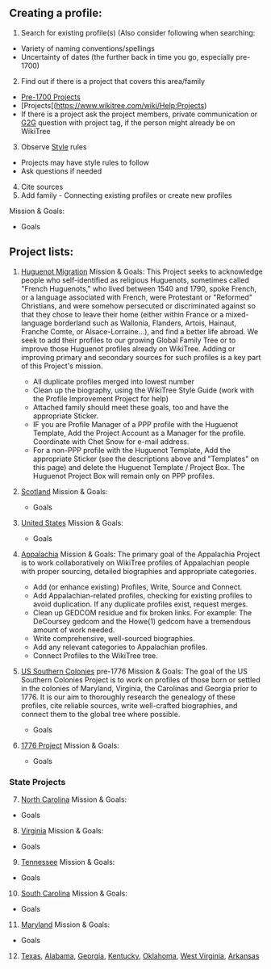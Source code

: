 ## Creating a profile:
1. Search for existing profile(s) (Also consider following when searching:
  * Variety of naming conventions/spellings
  * Uncertainty of dates (the further back in time you go, especially pre-1700)
2. Find out if there is a project that covers this area/family
  * [Pre-1700 Projects](https://www.wikitree.com/wiki/Category:Pre-1700_Projects)
  * [Projects[(https://www.wikitree.com/wiki/Help:Projects)
  * If there is a project ask the project members, private communication or [G2G](https://www.wikitree.com/g2g/) question with project tag, if the person might already be on WikiTree
 3. Observe [Style](https://www.wikitree.com/wiki/Category:Styles_and_Standards) rules
  * Projects may have style rules to follow
  * Ask questions if needed
 4. Cite sources
 5. Add family - Connecting existing profiles or create new profiles

Mission & Goals:
  * Goals
  
## Project lists:
  1. [Huguenot Migration](https://www.wikitree.com/wiki/Help:Projects#Huguenot_Migration)
     Mission & Goals:
     This Project seeks to acknowledge people who self-identified as religious Huguenots, sometimes called "French Huguenots," who lived between 1540 and 1790, spoke French, or a language associated with French, were Protestant or "Reformed" Christians, and were somehow persecuted or discriminated against so that they chose to leave their home (either within France or a mixed-language borderland such as Wallonia, Flanders, Artois, Hainaut, Franche Comte, or Alsace-Lorraine...), and find a better life abroad. We seek to add their profiles to our growing Global Family Tree or to improve those Huguenot profiles already on WikiTree. Adding or improving primary and secondary sources for such profiles is a key part of this Project's mission.
     * All duplicate profiles merged into lowest number
     * Clean up the biography, using the WikiTree Style Guide (work with the Profile Improvement Project for help)
     * Attached family should meet these goals, too and have the appropriate Sticker.
     * IF you are Profile Manager of a PPP profile with the Huguenot Template, Add the Project Account as a Manager for the profile. Coordinate with Chet Snow for e-mail address.
     * For a non-PPP profile with the Huguenot Template, Add the appropriate Sticker (see the descriptions above and "Templates" on this page) and delete the Huguenot Template / Project Box. The Huguenot Project Box will remain only on PPP profiles.
     
  2. [Scotland](https://www.wikitree.com/wiki/Project:Scotland) 
     Mission & Goals:
     * Goals
  3. [United States](https://www.wikitree.com/wiki/Project:United_States#Sub-Projects)
     Mission & Goals:
     * Goals
  4. [Appalachia](https://www.wikitree.com/wiki/Project:Appalachia) 
     Mission & Goals: 
     The primary goal of the Appalachia Project is to work collaboratively on WikiTree profiles of Appalachian people with proper sourcing, detailed biographies and appropriate categories.
     * Add (or enhance existing) Profiles, Write, Source and Connect.
     * Add Appalachian-related profiles, checking for existing profiles to avoid duplication. If any duplicate profiles exist, request merges.
     * Clean up GEDCOM residue and fix broken links. For example: The DeCoursey gedcom and the Howe(1) gedcom have a tremendous amount of work needed.
     * Write comprehensive, well-sourced biographies.
     * Add any relevant categories to Appalachian profiles.
     * Connect Profiles to the WikiTree tree.
  5. [US Southern Colonies](https://www.wikitree.com/wiki/Project:US_Southern_Colonies) pre-1776
     Mission & Goals:
     The goal of the US Southern Colonies Project is to work on profiles of those born or settled in the colonies of Maryland, Virginia, the Carolinas and Georgia prior to 1776. It is our aim to thoroughly research the genealogy of these profiles, cite reliable sources, write well-crafted biographies, and connect them to the global tree where possible.     
     * Goals
  6. [1776 Project](https://www.wikitree.com/wiki/Project:1776)
     Mission & Goals:
     * Goals
   ### State Projects
  7. [North Carolina](https://www.wikitree.com/wiki/Project:North_Carolina) Mission & Goals:
  * Goals
  8. [Virginia](https://www.wikitree.com/wiki/Project:Virginia) Mission & Goals:
  * Goals
  9. [Tennessee](https://www.wikitree.com/wiki/Project:Tennessee) Mission & Goals:
  * Goals
  10. [South Carolina](https://www.wikitree.com/wiki/Project:South_Carolina) Mission & Goals:
  * Goals
  11. [Maryland](https://www.wikitree.com/wiki/Project:Maryland) Mission & Goals:
  * Goals
  12. [Texas](https://www.wikitree.com/wiki/Project:Texas), [Alabama](https://www.wikitree.com/wiki/Space:Alabama_Roots), [Georgia](https://www.wikitree.com/wiki/Project:Georgia), [Kentucky](https://www.wikitree.com/wiki/Project:Kentucky), [Oklahoma](https://www.wikitree.com/wiki/Project:Oklahoma), [West Virginia](https://www.wikitree.com/wiki/Project:West_Virginia), [Arkansas](https://www.wikitree.com/wiki/Project:Arkansas)
    
   
  
